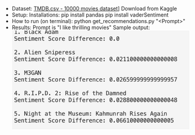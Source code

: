 - Dataset: [TMDB.csv - 10000 movies dataset](https://www.kaggle.com/datasets/sunayanagawde/tmdb-popular-10000-movies-dataset?select=TMDB.csv)]
  Download from Kaggle
- Setup:
  Installations:
   pip install pandas
   pip install vaderSentiment
- How to run (on terminal):
   python get_recommendations.py "&lt;Prompt&gt;"
- Results:
  Prompt is "I like thrilling movies"
  Sample output:
  ![image](movies_output.png)
